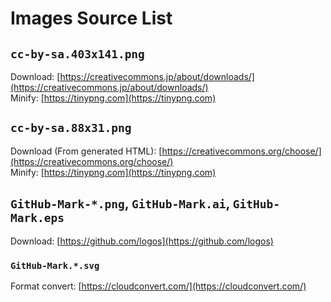 # Images Source List

## `cc-by-sa.403x141.png`

Download: [https://creativecommons.jp/about/downloads/](https://creativecommons.jp/about/downloads/)  
Minify: [https://tinypng.com](https://tinypng.com)

## `cc-by-sa.88x31.png`

Download (From generated HTML): [https://creativecommons.org/choose/](https://creativecommons.org/choose/)  
Minify: [https://tinypng.com](https://tinypng.com)

## `GitHub-Mark-*.png`, `GitHub-Mark.ai`, `GitHub-Mark.eps`

Download: [https://github.com/logos](https://github.com/logos)

### `GitHub-Mark.*.svg`

Format convert: [https://cloudconvert.com/](https://cloudconvert.com/)
